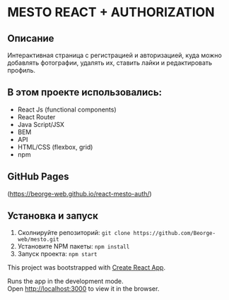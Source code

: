 # MESTO REACT + AUTHORIZATION

## Описание 
Интерактивная страница с регистрацией и авторизацией, куда можно добавлять фотографии, удалять их, ставить лайки и редактировать профиль.

## В этом проекте использовались:

- React Js (functional components)
- React Router
- Java Script/JSX
- BEM
- API
- HTML/CSS (flexbox, grid)
- npm

## GitHub Pages

(https://beorge-web.github.io/react-mesto-auth/)


## Установка и запуск

1. Сколнируйте репозиторий:
`git clone https://github.com/Beorge-web/mesto.git`
2. Установите NPM пакеты:
`npm install`
3. Запуск проекта:
`npm start`

This project was bootstrapped with [Create React App](https://github.com/facebook/create-react-app).

Runs the app in the development mode.\
Open [http://localhost:3000](http://localhost:3000) to view it in the browser.

